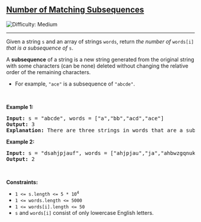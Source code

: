 <h2><a href="https://leetcode.com/problems/number-of-matching-subsequences">Number of Matching Subsequences</a></h2> <img src='https://img.shields.io/badge/Difficulty-Medium-orange' alt='Difficulty: Medium' /><hr><p>Given a string <code>s</code> and an array of strings <code>words</code>, return <em>the number of</em> <code>words[i]</code> <em>that is a subsequence of</em> <code>s</code>.</p>

<p>A <strong>subsequence</strong> of a string is a new string generated from the original string with some characters (can be none) deleted without changing the relative order of the remaining characters.</p>

<ul>
	<li>For example, <code>&quot;ace&quot;</code> is a subsequence of <code>&quot;abcde&quot;</code>.</li>
</ul>

<p>&nbsp;</p>
<p><strong class="example">Example 1:</strong></p>

<pre>
<strong>Input:</strong> s = &quot;abcde&quot;, words = [&quot;a&quot;,&quot;bb&quot;,&quot;acd&quot;,&quot;ace&quot;]
<strong>Output:</strong> 3
<strong>Explanation:</strong> There are three strings in words that are a subsequence of s: &quot;a&quot;, &quot;acd&quot;, &quot;ace&quot;.
</pre>

<p><strong class="example">Example 2:</strong></p>

<pre>
<strong>Input:</strong> s = &quot;dsahjpjauf&quot;, words = [&quot;ahjpjau&quot;,&quot;ja&quot;,&quot;ahbwzgqnuk&quot;,&quot;tnmlanowax&quot;]
<strong>Output:</strong> 2
</pre>

<p>&nbsp;</p>
<p><strong>Constraints:</strong></p>

<ul>
	<li><code>1 &lt;= s.length &lt;= 5 * 10<sup>4</sup></code></li>
	<li><code>1 &lt;= words.length &lt;= 5000</code></li>
	<li><code>1 &lt;= words[i].length &lt;= 50</code></li>
	<li><code>s</code> and <code>words[i]</code> consist of only lowercase English letters.</li>
</ul>
